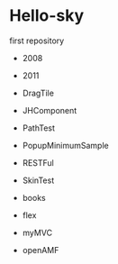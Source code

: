 Hello-sky
=========

first repository

* 2008

* 2011

* DragTile

* JHComponent

* PathTest

* PopupMinimumSample

* RESTFul

* SkinTest

* books

* flex

* myMVC

* openAMF
